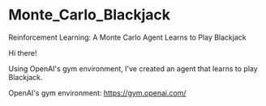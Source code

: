 # Monte_Carlo_Blackjack
Reinforcement Learning: A Monte Carlo Agent Learns to Play Blackjack

Hi there!

Using OpenAI's gym environment, I've created an agent that learns to play Blackjack. 

OpenAI's gym environment: https://gym.openai.com/


